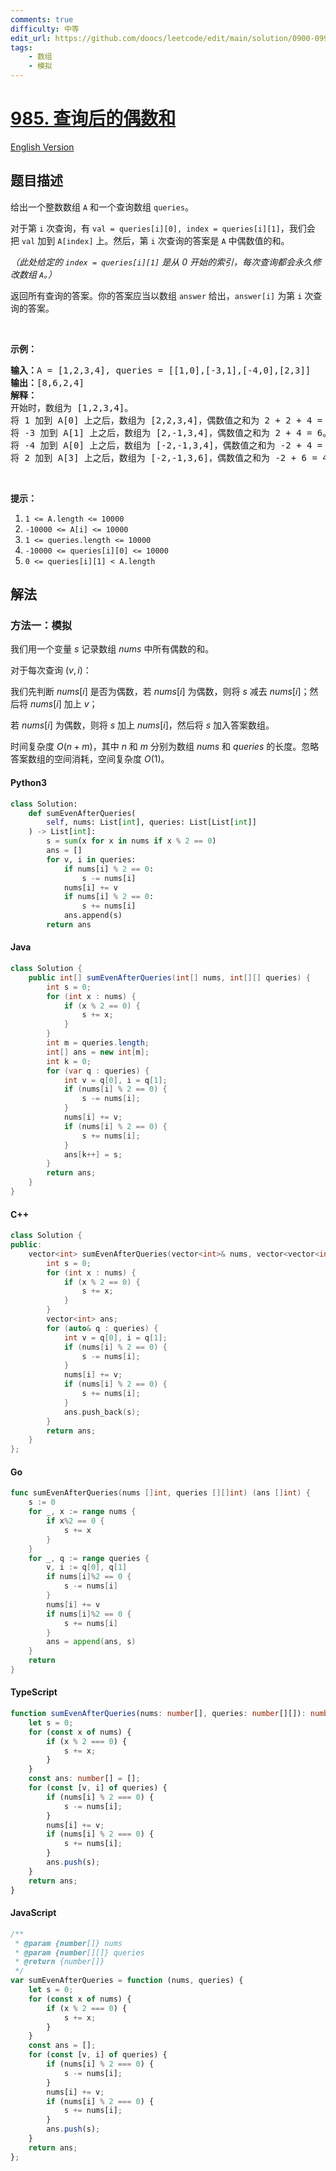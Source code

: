 ```yaml
---
comments: true
difficulty: 中等
edit_url: https://github.com/doocs/leetcode/edit/main/solution/0900-0999/0985.Sum%20of%20Even%20Numbers%20After%20Queries/README.md
tags:
    - 数组
    - 模拟
---
```


<!-- problem:start -->

# [985. 查询后的偶数和](https://leetcode.cn/problems/sum-of-even-numbers-after-queries)

[English Version](/solution/0900-0999/0985.Sum%20of%20Even%20Numbers%20After%20Queries/README_EN.md)

## 题目描述

<!-- description:start -->

<p>给出一个整数数组&nbsp;<code>A</code>&nbsp;和一个查询数组&nbsp;<code>queries</code>。</p>

<p>对于第&nbsp;<code>i</code>&nbsp;次查询，有&nbsp;<code>val =&nbsp;queries[i][0], index&nbsp;= queries[i][1]</code>，我们会把&nbsp;<code>val</code>&nbsp;加到&nbsp;<code>A[index]</code>&nbsp;上。然后，第&nbsp;<code>i</code>&nbsp;次查询的答案是 <code>A</code> 中偶数值的和。</p>

<p><em>（此处给定的&nbsp;<code>index = queries[i][1]</code>&nbsp;是从 0 开始的索引，每次查询都会永久修改数组&nbsp;<code>A</code>。）</em></p>

<p>返回所有查询的答案。你的答案应当以数组&nbsp;<code>answer</code>&nbsp;给出，<code>answer[i]</code>&nbsp;为第&nbsp;<code>i</code>&nbsp;次查询的答案。</p>

<p>&nbsp;</p>

<p><strong>示例：</strong></p>

<pre><strong>输入：</strong>A = [1,2,3,4], queries = [[1,0],[-3,1],[-4,0],[2,3]]
<strong>输出：</strong>[8,6,2,4]
<strong>解释：</strong>
开始时，数组为 [1,2,3,4]。
将 1 加到 A[0] 上之后，数组为 [2,2,3,4]，偶数值之和为 2 + 2 + 4 = 8。
将 -3 加到 A[1] 上之后，数组为 [2,-1,3,4]，偶数值之和为 2 + 4 = 6。
将 -4 加到 A[0] 上之后，数组为 [-2,-1,3,4]，偶数值之和为 -2 + 4 = 2。
将 2 加到 A[3] 上之后，数组为 [-2,-1,3,6]，偶数值之和为 -2 + 6 = 4。
</pre>

<p>&nbsp;</p>

<p><strong>提示：</strong></p>

<ol>
	<li><code>1 &lt;= A.length &lt;= 10000</code></li>
	<li><code>-10000 &lt;= A[i] &lt;= 10000</code></li>
	<li><code>1 &lt;= queries.length &lt;= 10000</code></li>
	<li><code>-10000 &lt;= queries[i][0] &lt;= 10000</code></li>
	<li><code>0 &lt;= queries[i][1] &lt; A.length</code></li>
</ol>

<!-- description:end -->

## 解法

<!-- solution:start -->

### 方法一：模拟

我们用一个变量 $s$ 记录数组 $nums$ 中所有偶数的和。

对于每次查询 $(v, i)$：

我们先判断 $nums[i]$ 是否为偶数，若 $nums[i]$ 为偶数，则将 $s$ 减去 $nums[i]$；然后将 $nums[i]$ 加上 $v$；

若 $nums[i]$ 为偶数，则将 $s$ 加上 $nums[i]$，然后将 $s$ 加入答案数组。

时间复杂度 $O(n + m)$，其中 $n$ 和 $m$ 分别为数组 $nums$ 和 $queries$ 的长度。忽略答案数组的空间消耗，空间复杂度 $O(1)$。

<!-- tabs:start -->

#### Python3

```python
class Solution:
    def sumEvenAfterQueries(
        self, nums: List[int], queries: List[List[int]]
    ) -> List[int]:
        s = sum(x for x in nums if x % 2 == 0)
        ans = []
        for v, i in queries:
            if nums[i] % 2 == 0:
                s -= nums[i]
            nums[i] += v
            if nums[i] % 2 == 0:
                s += nums[i]
            ans.append(s)
        return ans
```

#### Java

```java
class Solution {
    public int[] sumEvenAfterQueries(int[] nums, int[][] queries) {
        int s = 0;
        for (int x : nums) {
            if (x % 2 == 0) {
                s += x;
            }
        }
        int m = queries.length;
        int[] ans = new int[m];
        int k = 0;
        for (var q : queries) {
            int v = q[0], i = q[1];
            if (nums[i] % 2 == 0) {
                s -= nums[i];
            }
            nums[i] += v;
            if (nums[i] % 2 == 0) {
                s += nums[i];
            }
            ans[k++] = s;
        }
        return ans;
    }
}
```

#### C++

```cpp
class Solution {
public:
    vector<int> sumEvenAfterQueries(vector<int>& nums, vector<vector<int>>& queries) {
        int s = 0;
        for (int x : nums) {
            if (x % 2 == 0) {
                s += x;
            }
        }
        vector<int> ans;
        for (auto& q : queries) {
            int v = q[0], i = q[1];
            if (nums[i] % 2 == 0) {
                s -= nums[i];
            }
            nums[i] += v;
            if (nums[i] % 2 == 0) {
                s += nums[i];
            }
            ans.push_back(s);
        }
        return ans;
    }
};
```

#### Go

```go
func sumEvenAfterQueries(nums []int, queries [][]int) (ans []int) {
	s := 0
	for _, x := range nums {
		if x%2 == 0 {
			s += x
		}
	}
	for _, q := range queries {
		v, i := q[0], q[1]
		if nums[i]%2 == 0 {
			s -= nums[i]
		}
		nums[i] += v
		if nums[i]%2 == 0 {
			s += nums[i]
		}
		ans = append(ans, s)
	}
	return
}
```

#### TypeScript

```ts
function sumEvenAfterQueries(nums: number[], queries: number[][]): number[] {
    let s = 0;
    for (const x of nums) {
        if (x % 2 === 0) {
            s += x;
        }
    }
    const ans: number[] = [];
    for (const [v, i] of queries) {
        if (nums[i] % 2 === 0) {
            s -= nums[i];
        }
        nums[i] += v;
        if (nums[i] % 2 === 0) {
            s += nums[i];
        }
        ans.push(s);
    }
    return ans;
}
```

#### JavaScript

```js
/**
 * @param {number[]} nums
 * @param {number[][]} queries
 * @return {number[]}
 */
var sumEvenAfterQueries = function (nums, queries) {
    let s = 0;
    for (const x of nums) {
        if (x % 2 === 0) {
            s += x;
        }
    }
    const ans = [];
    for (const [v, i] of queries) {
        if (nums[i] % 2 === 0) {
            s -= nums[i];
        }
        nums[i] += v;
        if (nums[i] % 2 === 0) {
            s += nums[i];
        }
        ans.push(s);
    }
    return ans;
};
```

<!-- tabs:end -->

<!-- solution:end -->

<!-- problem:end -->
